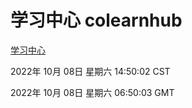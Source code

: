 # 学习中心 colearnhub
[学习中心](http://27.19.33.125:56308/colearnhub/)

2022年 10月 08日 星期六 14:50:02 CST

2022年 10月 08日 星期六 06:50:03 GMT
